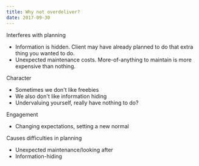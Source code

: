```yaml
---
title: Why not overdeliver?
date: 2017-09-30
---
```


Interferes with planning
- Information is hidden. Client may have already planned to do that extra thing you wanted to do.
- Unexpected maintenance costs. More-of-anything to maintain is more expensive than nothing.

Character
- Sometimes we don't like freebies
- We also don't like information hiding
- Undervaluing yourself, really have nothing to do?

Engagement
- Changing expectations, setting a new normal

Causes difficulties in planning
- Unexpected maintenance/looking after
- Information-hiding
